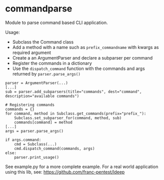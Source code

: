 # commandparse

Module to parse command based CLI application.

Usage:

* Subclass the Command class
* Add a method with a name such as `prefix_commandname` with kwargs as required argument
* Create a an ArgumentParser and declare a subparser per command
* Register the commands in a dictionary
* Use the `dispatch_command` function with the commands and args returned by `parser.parse_args()`

```
parser = ArgumentParser(...)
[...]
sub = parser.add_subparsers(title="commands", dest="command", description="available commands")

# Registering commands
commands = {}
for command, method in Subclass.get_commands(prefix="prefix_"):
	Subclass.set_subparser_for(command, method, sub)
	commands[command] = method
[...]
args = parser.parse_args()

if args.command:
	cmd = Subclass(...)
	cmd.dispatch_command(commands, args)
else:
	parser.print_usage()
```

See example.py for a more complete example. For a real world application using this lib, see: https://github.com/franc-pentest/ldeep
